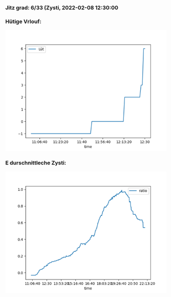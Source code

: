 ### Jitz grad: 6/33 (Zysti, 2022-02-08 12:30:00

### Hütige Vrlouf:
![Graph](Today.png)

### E durschnittleche Zysti:
![Graph](Zysti.png)